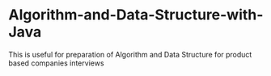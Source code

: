 # Algorithm-and-Data-Structure-with-Java
This is useful for preparation of Algorithm and Data Structure for product based companies interviews
